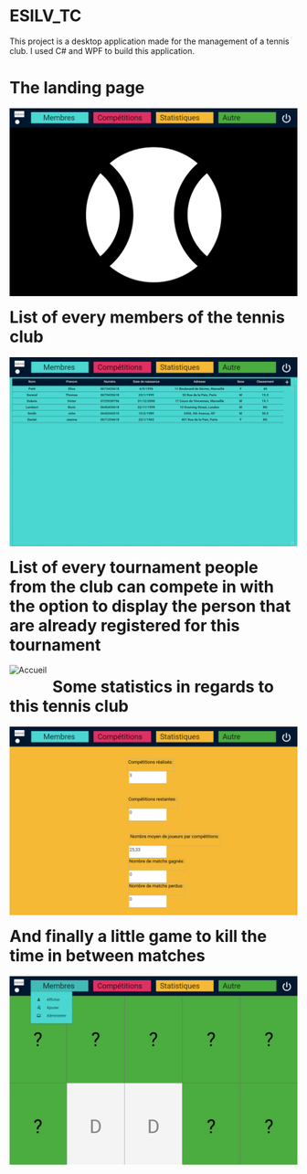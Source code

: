 # ESILV_TC
This project is a desktop application made for the management of a tennis club. I used C# and WPF to build this application.

# The landing page
<img src="Screenshots/Accueil.png"
     alt="Accueil"
     style="float: left; margin-right: 10px; margin-bottom: 20px" />

# List of every members of the tennis club
<img src="Screenshots/Membres.png"
     alt="Accueil"
     style="float: left; margin-right: 10px; margin-bottom: 20px" />

# List of every tournament people from the club can compete in with the option to display the person that are already registered for this tournament
<img src="Screenshots/Compétitions.png"
     alt="Accueil"
     style="float: left; margin-right: 10px; margin-bottom: 20px" />
     
# Some statistics in regards to this tennis club
<img src="Screenshots/Stats.png"
     alt="Accueil"
     style="float: left; margin-right: 10px; margin-bottom: 20px" />
     
# And finally a little game to kill the time in between matches
<img src="Screenshots/Memory.png"
     alt="Accueil"
     style="float: left; margin-right: 10px; margin-bottom: 20px" />
